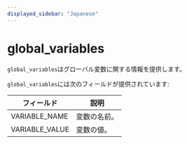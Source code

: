 ```yaml
---
displayed_sidebar: "Japanese"
---
```


# global_variables

`global_variables`はグローバル変数に関する情報を提供します。

`global_variables`には次のフィールドが提供されています:

| **フィールド**  | **説明**              |
| -------------- | ---------------------- |
| VARIABLE_NAME  | 変数の名前。          |
| VARIABLE_VALUE | 変数の値。            |